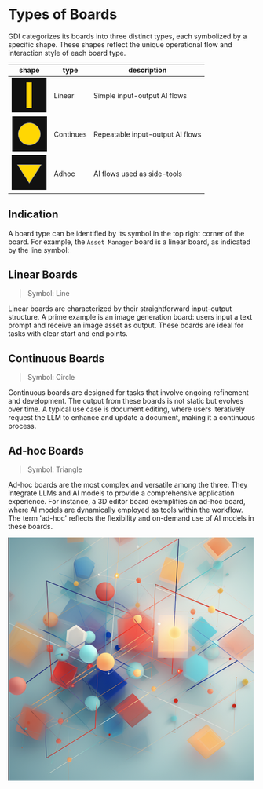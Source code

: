 # Types of Boards

GDI categorizes its boards into three distinct types, each symbolized by a specific shape. These shapes reflect the unique operational flow and interaction style of each board type.

| shape                       | type      | description                      |
| --------------------------- | --------- | -------------------------------- |
| ![shape-line][line]         | Linear    | Simple input-output AI flows     |
| ![shape-circle][circle]     | Continues | Repeatable input-output AI flows |
| ![shape-triangle][triangle] | Adhoc     | AI flows used as side-tools      |

[line]: https://raw.githubusercontent.com/dht/gdi-assets/main/assets/images/docs/shape-line.png
[circle]: https://raw.githubusercontent.com/dht/gdi-assets/main/assets/images/docs/shape-circle.png
[triangle]: https://raw.githubusercontent.com/dht/gdi-assets/main/assets/images/docs/shape-triangle.png

## Indication

A board type can be identified by its symbol in the top right corner of the board. For example, the `Asset Manager` board is a linear board, as indicated by the line symbol:

## Linear Boards

> Symbol: Line

Linear boards are characterized by their straightforward input-output structure. A prime example is an image generation board: users input a text prompt and receive an image asset as output. These boards are ideal for tasks with clear start and end points.

## Continuous Boards

> Symbol: Circle

Continuous boards are designed for tasks that involve ongoing refinement and development. The output from these boards is not static but evolves over time. A typical use case is document editing, where users iteratively request the LLM to enhance and update a document, making it a continuous process.

## Ad-hoc Boards

> Symbol: Triangle

Ad-hoc boards are the most complex and versatile among the three. They integrate LLMs and AI models to provide a comprehensive application experience. For instance, a 3D editor board exemplifies an ad-hoc board, where AI models are dynamically employed as tools within the workflow. The term 'ad-hoc' reflects the flexibility and on-demand use of AI models in these boards.

<img src="https://raw.githubusercontent.com/dht/gdi-assets/main/assets/images/docs/3.png" width="500"/>
